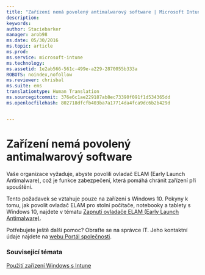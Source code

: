 ```yaml
---
title: "Zařízení nemá povolený antimalwarový software | Microsoft Intune"
description: 
keywords: 
author: Staciebarker
manager: arob98
ms.date: 05/30/2016
ms.topic: article
ms.prod: 
ms.service: microsoft-intune
ms.technology: 
ms.assetid: 1e2ab566-561c-499e-a229-2870055b333a
ROBOTS: noindex,nofollow
ms.reviewer: chrisbal
ms.suite: ems
translationtype: Human Translation
ms.sourcegitcommit: 376e6c1ae229187ab8ec73390f091f1d534365dd
ms.openlocfilehash: 802718dfcfb403ba7a17714da4fca9dc6b2b429d


---
```



# Zařízení nemá povolený antimalwarový software

Vaše organizace vyžaduje, abyste povolili ovladač ELAM (Early Launch Antimalware), což je funkce zabezpečení, která pomáhá chránit zařízení při spouštění. 

Tento požadavek se vztahuje pouze na zařízení s Windows 10. Pokyny k tomu, jak povolit ovladač ELAM pro stolní počítače, notebooky a tablety s Windows 10, najdete v tématu [Zapnutí ovladače ELAM (Early Launch Antimalware)](https://gallery.technet.microsoft.com/How-to-turn-on-Early-84552ec5).

Potřebujete ještě další pomoc? Obraťte se na správce IT. Jeho kontaktní údaje najdete na [webu Portál společnosti](http://portal.manage.microsoft.com).

### Související témata
[Použití zařízení Windows s Intune](using-your-windows-device-with-intune.md)


<!--HONumber=Jul16_HO3-->


